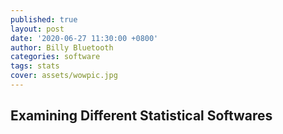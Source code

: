 ```yaml
---
published: true
layout: post
date: '2020-06-27 11:30:00 +0800'
author: Billy Bluetooth
categories: software
tags: stats
cover: assets/wowpic.jpg
---
```

## Examining Different Statistical Softwares
